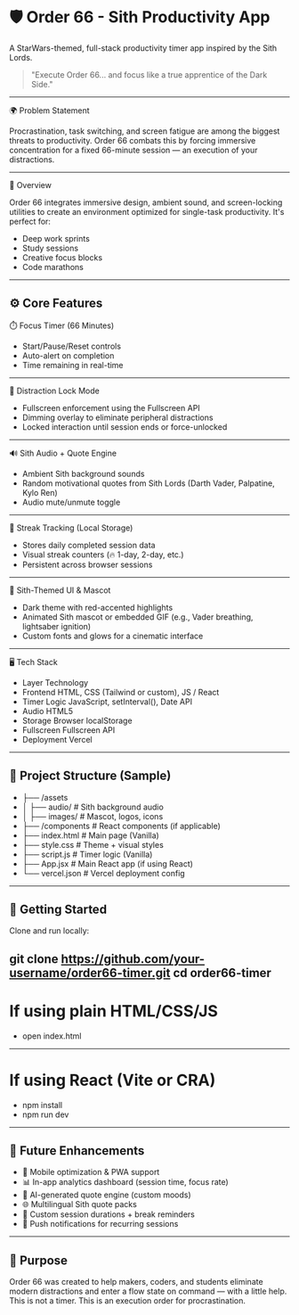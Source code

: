 # 🛡️ Order 66 - Sith Productivity App
A StarWars-themed, full-stack productivity timer app inspired by the Sith Lords.
> "Execute Order 66... and focus like a true apprentice of the Dark Side."

----
🌍 Problem Statement

Procrastination, task switching, and screen fatigue are among the biggest threats to productivity.
Order 66 combats this by forcing immersive concentration for a fixed 66-minute session — an execution of your distractions.

----
📌 Overview

Order 66 integrates immersive design, ambient sound, and screen-locking utilities to create an environment optimized for single-task productivity. It's perfect for:

- Deep work sprints
- Study sessions
- Creative focus blocks
- Code marathons
----
⚙️ Core Features
----
⏱️ Focus Timer (66 Minutes)
- Start/Pause/Reset controls
- Auto-alert on completion
- Time remaining in real-time
- --
🚫 Distraction Lock Mode
- Fullscreen enforcement using the Fullscreen API
- Dimming overlay to eliminate peripheral distractions
- Locked interaction until session ends or force-unlocked
- --
🔊 Sith Audio + Quote Engine
- Ambient Sith background sounds
- Random motivational quotes from Sith Lords (Darth Vader, Palpatine, Kylo Ren)
- Audio mute/unmute toggle
- ---
🧠 Streak Tracking (Local Storage)
- Stores daily completed session data
- Visual streak counters (🔥 1-day, 2-day, etc.)
- Persistent across browser sessions
- ---
🎨 Sith-Themed UI & Mascot
- Dark theme with red-accented highlights
- Animated Sith mascot or embedded GIF (e.g., Vader breathing, lightsaber ignition)
- Custom fonts and glows for a cinematic interface
- ---
🖥️ Tech Stack

- Layer	Technology
- Frontend	HTML, CSS (Tailwind or custom), JS / React
- Timer Logic	JavaScript, setInterval(), Date API
- Audio	HTML5 <audio> API
- Storage	Browser localStorage
- Fullscreen	Fullscreen API
- Deployment	Vercel
- ----
📁 Project Structure (Sample)
-------
- ├── /assets
- │   ├── audio/            # Sith background audio
- │   ├── images/           # Mascot, logos, icons
- ├── /components           # React components (if applicable)
- ├── index.html            # Main page (Vanilla)
- ├── style.css             # Theme + visual styles
- ├── script.js             # Timer logic (Vanilla)
- ├── App.jsx               # Main React app (if using React)
- └── vercel.json           # Vercel deployment config
----
🚀 Getting Started
----
Clone and run locally:

git clone https://github.com/your-username/order66-timer.git
cd order66-timer
----
# If using plain HTML/CSS/JS
- open index.html
---
# If using React (Vite or CRA)
- npm install
- npm run dev
----
🔮 Future Enhancements
----
- 📱 Mobile optimization & PWA support
- 📊 In-app analytics dashboard (session time, focus rate)
- 🧠 AI-generated quote engine (custom moods)
- 🌐 Multilingual Sith quote packs
- 🎯 Custom session durations + break reminders
- 🔔 Push notifications for recurring sessions
- ---
 🎯 Purpose
-------
Order 66 was created to help makers, coders, and students eliminate modern distractions and enter a flow state on command — with a little help. This is not a timer.
This is an execution order for procrastination.




